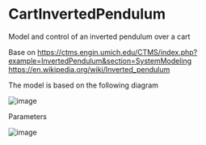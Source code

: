 # CartInvertedPendulum
Model and control of an inverted pendulum over a cart

Base on https://ctms.engin.umich.edu/CTMS/index.php?example=InvertedPendulum&section=SystemModeling
https://en.wikipedia.org/wiki/Inverted_pendulum

The model is based on the following diagram

![image](https://user-images.githubusercontent.com/52336176/177005016-756c2342-584a-48e8-8562-e7e699c73769.png)

Parameters

![image](https://user-images.githubusercontent.com/52336176/177005058-c0b67817-4b28-4124-ba36-1f537371ac70.png)

